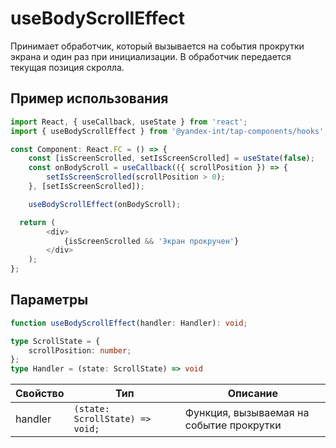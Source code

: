 # useBodyScrollEffect

Принимает обработчик, который вызывается на события прокрутки экрана и один раз при инициализации.
В обработчик передается текущая позиция скролла.

## Пример использования

```typescript jsx
import React, { useCallback, useState } from 'react';
import { useBodyScrollEffect } from '@yandex-int/tap-components/hooks';

const Component: React.FC = () => {
    const [isScreenScrolled, setIsScreenScrolled] = useState(false);
    const onBodyScroll = useCallback(({ scrollPosition }) => {
        setIsScreenScrolled(scrollPosition > 0);
    }, [setIsScreenScrolled]);

    useBodyScrollEffect(onBodyScroll);

  return (
        <div>
            {isScreenScrolled && 'Экран прокручен'}
        </div>
    );
};
```

## Параметры

```typescript jsx
function useBodyScrollEffect(handler: Handler): void;

type ScrollState = {
    scrollPosition: number;
};
type Handler = (state: ScrollState) => void
```

| Свойство | Тип                             | Описание                                 |
| -------- | ------------------------------- | ---------------------------------------- |
| handler  | `(state: ScrollState) => void;` | Функция, вызываемая на событие прокрутки |
